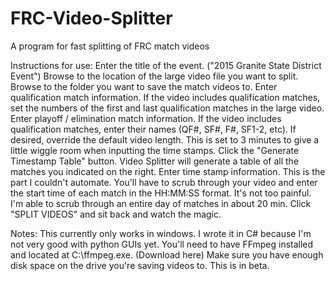 # FRC-Video-Splitter
A program for fast splitting of FRC match videos

Instructions for use:
Enter the title of the event. ("2015 Granite State District Event")
Browse to the location of the large video file you want to split.
Browse to the folder you want to save the match videos to.
Enter qualification match information. If the video includes qualification matches, set the numbers of the first and last qualification matches in the large video.
Enter playoff / elimination match information. If the video includes qualification matches, enter their names (QF#, SF#, F#, SF1-2, etc).
If desired, override the default video length. This is set to 3 minutes to give a little wiggle room when inputting the time stamps.
Click the "Generate Timestamp Table" button. Video Splitter will generate a table of all the matches you indicated on the right.
Enter time stamp information. This is the part I couldn't automate. You'll have to scrub through your video and enter the start time of each match in the HH:MM:SS format. It's not too painful. I'm able to scrub through an entire day of matches in about 20 min.
Click "SPLIT VIDEOS" and sit back and watch the magic.

Notes:
This currently only works in windows. I wrote it in C# because I'm not very good with python GUIs yet.
You'll need to have FFmpeg installed and located at C:\ffmpeg.exe. (Download here)
Make sure you have enough disk space on the drive you're saving videos to.
This is in beta.
